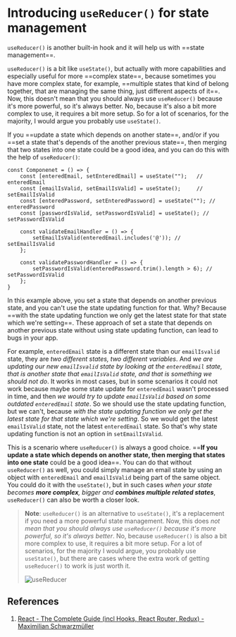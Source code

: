 # Introducing `useReducer()` for state management

`useReducer()` is another built-in hook and it will help us with ==state management==.

`useReducer()` is a bit like `useState()`, but actually with more capabilities and especially useful for more ==complex state==, because sometimes you have more complex state, for example, ==multiple states that kind of belong together, that are managing the same thing, just different aspects of it==. Now, this doesn't mean that you should always use `useReducer()` because it's more powerful, so it's always better. No, because it's also a bit more complex to use, it requires a bit more setup. So for a lot of scenarios, for the majority, I would argue you probably use `useState()`.

If you ==update a state which depends on another state==, and/or if you ==set a state that's depends of the another previous state==, then merging that two states into one state could be a good idea, and you can do this with the help of `useReducer()`:

```react
const Componenet = () => {
    const [enteredEmail, setEnteredEmail] = useState("");	// enteredEmail
    const [emailIsValid, setEmailIsValid] = useState();		// setEmailIsValid
    const [enteredPassword, setEnteredPassword] = useState("");	// enteredPassword
    const [passwordIsValid, setPasswordIsValid] = useState(); // setPasswordIsValid

    const validateEmailHandler = () => {
        setEmailIsValid(enteredEmail.includes('@')); // setEmailIsValid
    };

    const validatePasswordHandler = () => {
        setPasswordIsValid(enteredPassword.trim().length > 6); // setPasswordIsValid
    };
}
```

In this example above, you set a state that depends on another previous state, and you can't use the state updating function for that. Why? Because ==with the state updating function we only get the latest state for that state which we're setting==. These approach of set a state that depends on another previous state without using state updating function, can lead to bugs in your app.

For example, `enteredEmail` state is a different state than our `emailIsvalid` state, they are _two different states, two different variables_. And _we are updating our new `emailIsvalid` state by looking at the `enteredEmail` state, that is another state that `emailIsValid` state, and that is something we should not do_. It works in most cases, but in some scenarios it could not work because maybe some state update for `enteredEmail` wasn't processed in time, and then _we would try to update `emailIsValid` based on some outdated `enteredEmail` state_. So we should use the state updating function, but we can't, because _with the state updating function we only get the latest state for that state which we're setting_. So we would get the latest `emailIsValid` state, not the latest `enteredEmail` state. So that's why state updating function is not an option in `setEmailIsValid`.

This is a scenario where `useReducer()` is always a good choice. ==**If you update a state which depends on another state, then merging that states into one state** could be a good idea==. You can do that without `useReducer()` as well, you could simply manage an email state by using an object with `enteredEmail` and `emailIsValid` being part of the same object. You could do it with the `useState()`, but in such cases _when your state becomes **more complex**, bigger and **combines multiple related states**_, `useReducer()` can also be worth a closer look.

> **Note**: `useReducer()` is an alternative to `useState()`, it's a replacement if you need a more powerful state management. Now, this does _not mean that you should always use `useReducer()` because it's more powerful, so it's always better_. No, because `useReducer()` is also a bit more complex to use, it requires a bit more setup. For a lot of scenarios, for the majority I would argue, you probably use `useState()`, but there are cases where the extra work of getting `useReducer()` to work is just worth it.
>
> ![useReducer](..\img\useReducer.jpg)

## References

1. [React - The Complete Guide (incl Hooks, React Router, Redux) - Maximilian Schwarzmüller](https://www.udemy.com/course/react-the-complete-guide-incl-redux/)
